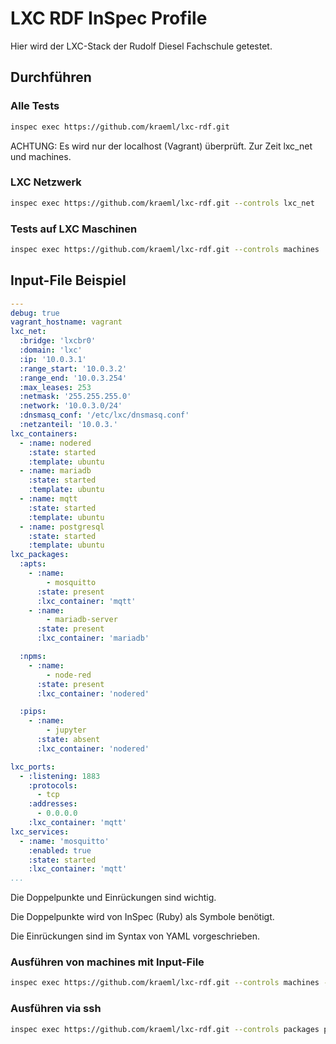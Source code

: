 # LXC RDF InSpec Profile

Hier wird der LXC-Stack der Rudolf Diesel Fachschule getestet.

## Durchführen

### Alle Tests

```bash
inspec exec https://github.com/kraeml/lxc-rdf.git
```

ACHTUNG: Es wird nur der localhost (Vagrant) überprüft. Zur Zeit lxc_net und machines.

### LXC Netzwerk

```bash
inspec exec https://github.com/kraeml/lxc-rdf.git --controls lxc_net
```

### Tests auf LXC Maschinen

```bash
inspec exec https://github.com/kraeml/lxc-rdf.git --controls machines
```

## Input-File Beispiel

```yaml
---
debug: true
vagrant_hostname: vagrant
lxc_net:
  :bridge: 'lxcbr0'
  :domain: 'lxc'
  :ip: '10.0.3.1'
  :range_start: '10.0.3.2'
  :range_end: '10.0.3.254'
  :max_leases: 253
  :netmask: '255.255.255.0'
  :network: '10.0.3.0/24'
  :dnsmasq_conf: '/etc/lxc/dnsmasq.conf'
  :netzanteil: '10.0.3.'
lxc_containers:
  - :name: nodered
    :state: started
    :template: ubuntu
  - :name: mariadb
    :state: started
    :template: ubuntu
  - :name: mqtt
    :state: started
    :template: ubuntu
  - :name: postgresql
    :state: started
    :template: ubuntu
lxc_packages:
  :apts:
    - :name:
        - mosquitto
      :state: present
      :lxc_container: 'mqtt'
    - :name:
        - mariadb-server
      :state: present
      :lxc_container: 'mariadb'

  :npms:
    - :name:
        - node-red
      :state: present
      :lxc_container: 'nodered'

  :pips:
    - :name:
        - jupyter
      :state: absent
      :lxc_container: 'nodered'

lxc_ports:
  - :listening: 1883
    :protocols:
      - tcp
    :addresses:
      - 0.0.0.0
    :lxc_container: 'mqtt'
lxc_services:
  - :name: 'mosquitto'
    :enabled: true
    :state: started
    :lxc_container: 'mqtt'
...
```

Die Doppelpunkte und Einrückungen sind wichtig.

Die Doppelpunkte wird von InSpec (Ruby) als Symbole benötigt.

Die Einrückungen sind im Syntax von YAML vorgeschrieben.

### Ausführen von machines mit Input-File

```bash
inspec exec https://github.com/kraeml/lxc-rdf.git --controls machines --input-file lxc-rdf-testing.yml
```

### Ausführen via ssh

```bash
inspec exec https://github.com/kraeml/lxc-rdf.git --controls packages ports services --input-file /vagrant/notebooks/lxc-rdf-testing.yml -t ssh://ubuntu:ubuntu@mqtt.lxc
```
